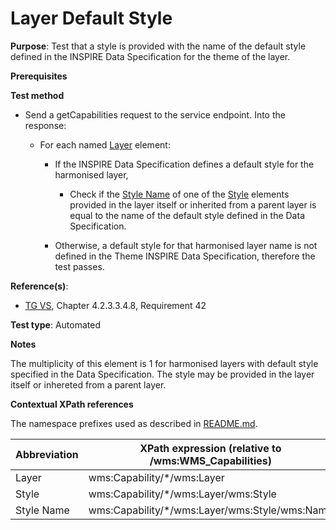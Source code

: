 # Layer Default Style

**Purpose**: Test that a style is provided with the name of the default style defined in the INSPIRE Data Specification for the theme of the layer.

**Prerequisites**

**Test method**

* Send a getCapabilities request to the service endpoint. Into the response:

  * For each named [Layer](#layer) element:

    * If the INSPIRE Data Specification defines a default style for the harmonised layer,

      * Check if the [Style Name](#styleName1) of one of the [Style](#style) elements provided in the layer itself or inherited from a parent layer is equal to the name of the default style defined in the Data Specification.

    * Otherwise, a default style for that harmonised layer name is not defined in the Theme INSPIRE Data Specification, therefore the test passes.

**Reference(s)**:
* [TG VS](./README.md#ref_TG_VS), Chapter 4.2.3.3.4.8, Requirement 42

**Test type**: Automated

**Notes**

The multiplicity of this element is 1 for harmonised layers with default style specified in the Data Specification. The style may be provided in the layer itself or inhereted from a parent layer.

**Contextual XPath references**

The namespace prefixes used as described in [README.md](./README.md#namespaces).

Abbreviation                                               |  XPath expression (relative to /wms:WMS_Capabilities)
---------------------------------------------------------- | -------------------------------------------------------------------------
Layer <a name="layer"></a> | wms:Capability/*/wms:Layer
Style <a name="style"></a> | wms:Capability/*/wms:Layer/wms:Style
Style Name <a name="styleName1"></a> | wms:Capability/*/wms:Layer/wms:Style/wms:Name
